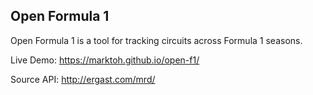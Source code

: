 ## Open Formula 1
Open Formula 1 is a tool for tracking circuits across Formula 1 seasons.

Live Demo: https://marktoh.github.io/open-f1/

Source API: http://ergast.com/mrd/